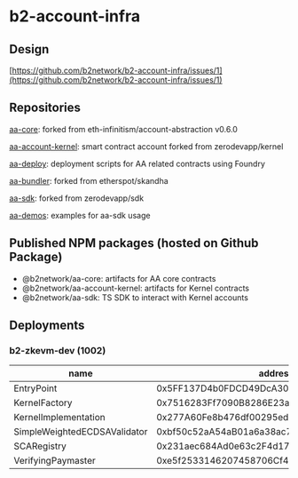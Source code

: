 # b2-account-infra

## Design

[https://github.com/b2network/b2-account-infra/issues/1](https://github.com/b2network/b2-account-infra/issues/1)

## Repositories

[aa-core](https://github.com/b2network/aa-core): forked from eth-infinitism/account-abstraction v0.6.0

[aa-account-kernel](https://github.com/b2network/aa-account-kernel): smart contract account forked from zerodevapp/kernel

[aa-deploy](https://github.com/b2network/aa-deploy): deployment scripts for AA related contracts using Foundry

[aa-bundler](https://github.com/b2network/aa-bundler): forked from etherspot/skandha

[aa-sdk](https://github.com/b2network/aa-sdk): forked from zerodevapp/sdk

[aa-demos](https://github.com/b2network/aa-demos): examples for aa-sdk usage

## Published NPM packages (hosted on Github Package)

- @b2network/aa-core: artifacts for AA core contracts
- @b2network/aa-account-kernel: artifacts for Kernel contracts
- @b2network/aa-sdk: TS SDK to interact with Kernel accounts

## Deployments

### b2-zkevm-dev (1002)

| name | address |
| ---- | ------- |
| EntryPoint | 0x5FF137D4b0FDCD49DcA30c7CF57E578a026d2789 |
| KernelFactory | 0x7516283Ff7090B8286E23a16f8b5b35B3ba541A2 |
| KernelImplementation | 0x277A60Fe8b476df00295ed8D89aFca39F7f73187 |
| SimpleWeightedECDSAValidator | 0xbf50c52aA54aB01a6a38ac7b4475bdF04e768319 |
| SCARegistry | 0x231aec684Ad0e63c2F4d176EddCE97A1B666247c |
| VerifyingPaymaster | 0xe5f2533146207458706Cf485199f84eaF867336F |
